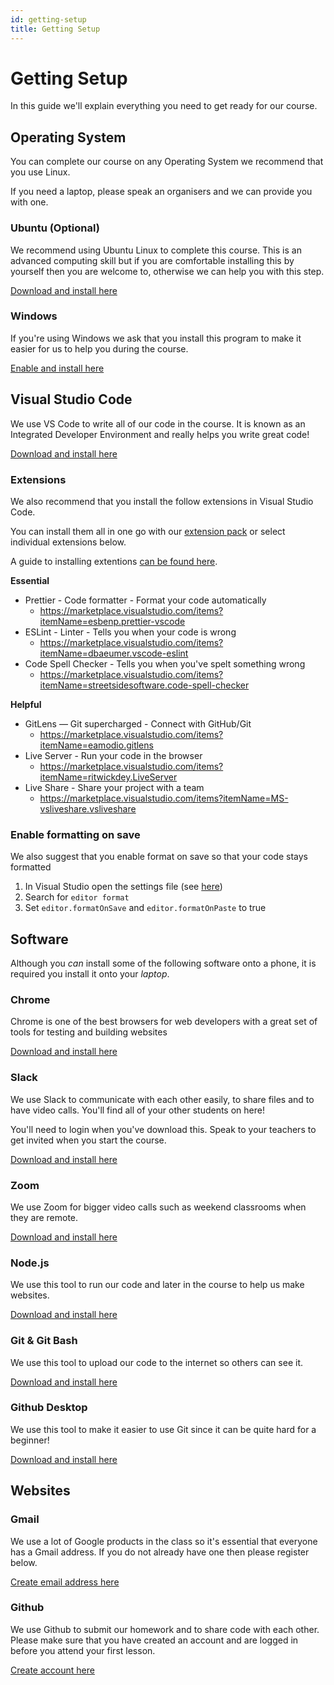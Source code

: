 ```yaml
---
id: getting-setup
title: Getting Setup
---
```


# Getting Setup

In this guide we'll explain everything you need to get ready for our course.

## Operating System

You can complete our course on any Operating System we recommend that you use Linux.

If you need a laptop, please speak an organisers and we can provide you with one.

### Ubuntu (Optional)

We recommend using Ubuntu Linux to complete this course. This is an advanced computing skill but if you are comfortable installing this by yourself then you are welcome to, otherwise we can help you with this step.

[Download and install here](https://ubuntu.com/download/desktop)

### Windows

If you're using Windows we ask that you install this program to make it easier for us to help you during the course.

[Enable and install here](https://docs.microsoft.com/en-us/windows/wsl/install-win10)

## Visual Studio Code

We use VS Code to write all of our code in the course. It is known as an Integrated Developer Environment and really helps you write great code!

[Download and install here](https://code.visualstudio.com/)

### Extensions

We also recommend that you install the follow extensions in Visual Studio Code.

You can install them all in one go with our [extension pack](https://marketplace.visualstudio.com/items?itemName=CodeYourFuture.cyf-extension-pack) or select individual extensions below.

A guide to installing extentions [can be found here](https://code.visualstudio.com/docs/editor/extension-gallery).

**Essential**

- Prettier - Code formatter - Format your code automatically
  - https://marketplace.visualstudio.com/items?itemName=esbenp.prettier-vscode
- ESLint - Linter - Tells you when your code is wrong
  - https://marketplace.visualstudio.com/items?itemName=dbaeumer.vscode-eslint
- Code Spell Checker - Tells you when you've spelt something wrong
  - https://marketplace.visualstudio.com/items?itemName=streetsidesoftware.code-spell-checker

**Helpful**

- GitLens — Git supercharged - Connect with GitHub/Git
  - https://marketplace.visualstudio.com/items?itemName=eamodio.gitlens
- Live Server - Run your code in the browser
  - https://marketplace.visualstudio.com/items?itemName=ritwickdey.LiveServer
- Live Share - Share your project with a team
  - https://marketplace.visualstudio.com/items?itemName=MS-vsliveshare.vsliveshare

### Enable formatting on save

We also suggest that you enable format on save so that your code stays formatted

1. In Visual Studio open the settings file (see [here](https://code.visualstudio.com/docs/getstarted/settings#_creating-user-and-workspace-settings))
2. Search for `editor format`
3. Set `editor.formatOnSave` and `editor.formatOnPaste` to true

## Software

Although you _can_ install some of the following software onto a phone, it is required you install it onto your _laptop_.

### Chrome

Chrome is one of the best browsers for web developers with a great set of tools for testing and building websites

[Download and install here](https://www.google.com/chrome/)

### Slack

We use Slack to communicate with each other easily, to share files and to have video calls. You'll find all of your other students on here!

You'll need to login when you've download this. Speak to your teachers to get invited when you start the course.

[Download and install here](https://slack.com/intl/en-gb/downloads)

### Zoom

We use Zoom for bigger video calls such as weekend classrooms when they are remote.

[Download and install here](https://zoom.us/download)

### Node.js

We use this tool to run our code and later in the course to help us make websites.

[Download and install here](https://nodejs.org/en/download/)

### Git & Git Bash

We use this tool to upload our code to the internet so others can see it.

[Download and install here](https://git-scm.com/downloads)

### Github Desktop

We use this tool to make it easier to use Git since it can be quite hard for a beginner!

[Download and install here](https://desktop.github.com/)

## Websites

### Gmail

We use a lot of Google products in the class so it's essential that everyone has a Gmail address. If you do not already have one then please register below.

[Create email address here](https://accounts.google.com/SignUp)

### Github

We use Github to submit our homework and to share code with each other. Please make sure that you have created an account and are logged in before you attend your first lesson.

[Create account here](https://github.com/join)
